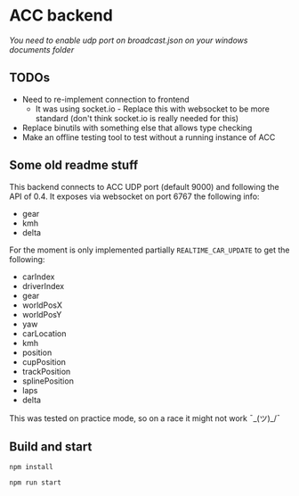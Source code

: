 # ACC backend

*You need to enable udp port on broadcast.json on your windows documents folder*

## TODOs ##

- Need to re-implement connection to frontend
    - It was using socket.io - Replace this with websocket to be more standard (don't think socket.io is really needed for this)
- Replace binutils with something else that allows type checking
- Make an offline testing tool to test without a running instance of ACC

## Some old readme stuff ##

This backend connects to ACC UDP port (default 9000) and following the API of 0.4. It exposes via websocket on port 6767 the following info:
- gear
- kmh
- delta

For the moment is only implemented partially `REALTIME_CAR_UPDATE` to get the following:
- carIndex
- driverIndex
- gear
- worldPosX
- worldPosY
- yaw
- carLocation
- kmh
- position
- cupPosition
- trackPosition
- splinePosition
- laps
- delta

This was tested on practice mode, so on a race it might not work ¯\_(ツ)_/¯

## Build and start
`npm install`

`npm run start`

